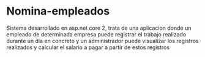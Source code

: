 # Nomina-empleados
Sistema desarrollado en asp.net core 2, trata de una aplicacion donde un empleado de determinada empresa puede registrar el trabajo realizado durante un dia en concreto y un administrador puede visualizar los registros realizados y calcular el salario a pagar a partir de estos registros
